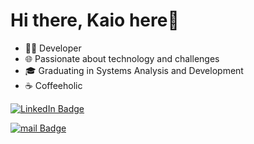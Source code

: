 <h1> Hi there, Kaio here👋</h1>

- 👩‍💻 Developer
- 🌐 Passionate about technology and challenges
- 🎓 Graduating in Systems Analysis and Development
- ☕ Coffeeholic


[![LinkedIn Badge](https://img.shields.io/badge/-LinkedIn-228B22?style=flat-square&logo=Linkedin&logoColor=white&link=https://www.linkedin.com/in/kaiosande/)](https://www.linkedin.com/in/kaiosande/)

[![mail Badge](https://img.shields.io/badge/-kaio.stavaress@gmail.com-228B22?style=flat-square&logo=Gmail&logoColor=white&link=mailto:kaio.stavaress@gmail.com)](mailto:kaio.stavaress@gmail.com)

